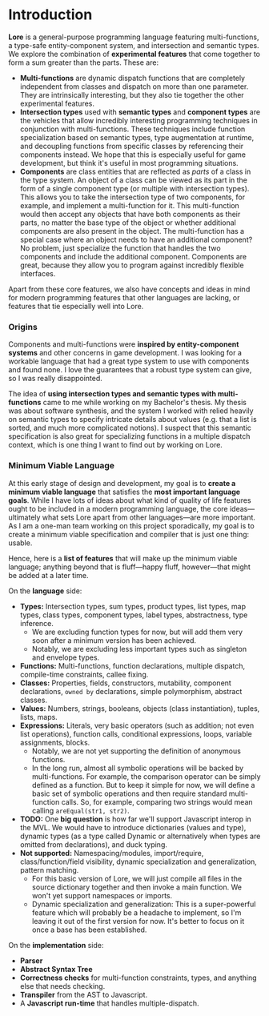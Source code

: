 # Introduction

**Lore** is a general-purpose programming language featuring multi-functions, a type-safe entity-component system, and intersection and semantic types. We explore the combination of **experimental features** that come together to form a sum greater than the parts. These are:

- **Multi-functions** are dynamic dispatch functions that are completely independent from classes and dispatch on more than one parameter. They are intrinsically interesting, but they also tie together the other experimental features.
- **Intersection types** used with **semantic types** and **component types** are the vehicles that allow incredibly interesting programming techniques in conjunction with multi-functions. These techniques include function specialization based on semantic types, type augmentation at runtime, and decoupling functions from specific classes by referencing their components instead. We hope that this is especially useful for game development, but think it's useful in most programming situations.
- **Components** are class entities that are reflected as *parts* of a class in the type system. An object of a class can be viewed as its part in the form of a single component type (or multiple with intersection types). This allows you to take the intersection type of two components, for example, and implement a multi-function for it. This multi-function would then accept any objects that have both components as their parts, no matter the base type of the object or whether additional components are also present in the object. The multi-function has a special case where an object needs to have an additional component? No problem, just specialize the function that handles the two components and include the additional component. Components are great, because they allow you to program against incredibly flexible interfaces.

Apart from these core features, we also have concepts and ideas in mind for modern programming features that other languages are lacking, or features that tie especially well into Lore. 



### Origins

Components and multi-functions were **inspired by entity-component systems** and other concerns in game development. I was looking for a workable language that had a great type system to use with components and found none. I love the guarantees that a robust type system can give, so I was really disappointed.

The idea of **using intersection types and semantic types with multi-functions** came to me while working on my Bachelor's thesis. My thesis was about software synthesis, and the system I worked with relied heavily on semantic types to specify intricate details about values (e.g. that a list is sorted, and much more complicated notions). I suspect that this semantic specification is also great for specializing functions in a multiple dispatch context, which is one thing I want to find out by working on Lore.



### Minimum Viable Language

At this early stage of design and development, my goal is to **create a minimum viable language** that satisfies the **most important language goals**. While I have lots of ideas about what kind of quality of life features ought to be included in a modern programming language, the core ideas—ultimately what sets Lore apart from other languages—are more important. As I am a one-man team working on this project sporadically, my goal is to create a minimum viable specification and compiler that is just one thing: usable.

Hence, here is a **list of features** that will make up the minimum viable language; anything beyond that is fluff—happy fluff, however—that might be added at a later time.

On the **language** side:

- **Types:** Intersection types, sum types, product types, list types, map types, class types, component types, label types, abstractness, type inference.
  - We are excluding function types for now, but will add them very soon after a minimum version has been achieved.
  - Notably, we are excluding less important types such as singleton and envelope types.
- **Functions:** Multi-functions, function declarations, multiple dispatch, compile-time constraints, callee fixing.
- **Classes:** Properties, fields, constructors, mutability, component declarations, `owned by` declarations, simple polymorphism, abstract classes.
- **Values:** Numbers, strings, booleans, objects (class instantiation), tuples, lists, maps.
- **Expressions:** Literals, very basic operators (such as addition; not even list operations), function calls, conditional expressions, loops, variable assignments, blocks.
  - Notably, we are not yet supporting the definition of anonymous functions.
  - In the long run, almost all symbolic operations will be backed by multi-functions. For example, the comparison operator can be simply defined as a function. But to keep it simple for now, we will define a basic set of symbolic operations and then require standard multi-function calls. So, for example, comparing two strings would mean calling `areEqual(str1, str2)`.
- **TODO:** One **big question** is how far we'll support Javascript interop in the MVL. We would have to introduce dictionaries (values and type), dynamic types (as a type called Dynamic or alternatively when types are omitted from declarations), and duck typing.
- **Not supported:** Namespacing/modules, import/require, class/function/field visibility, dynamic specialization and generalization, pattern matching.
  - For this basic version of Lore, we will just compile all files in the source dictionary together and then invoke a main function. We won't yet support namespaces or imports.
  - Dynamic specialization and generalization: This is a super-powerful feature which will probably be a headache to implement, so I'm leaving it out of the first version for now. It's better to focus on it once a base has been established.

On the **implementation** side:

- **Parser**
- **Abstract Syntax Tree**
- **Correctness checks** for multi-function constraints, types, and anything else that needs checking.
- **Transpiler** from the AST to Javascript.
- A **Javascript run-time** that handles multiple-dispatch.